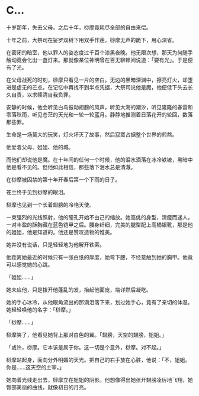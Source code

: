 # C…

十岁那年，失去父母。之后十年，桫摩竟耗尽全部的自由来偿。

十年之前，大祭司在娑罗双树下用双手作莲，桫摩无声的跪下，用心深省。

在密闭的暗室，他以罪人的姿态度过千百个漆黑夜晚。他无限次想，那天为何随手触动竟会化出一盏灯来。那就像某位神明曾在百无聊赖间说道：「要有光」。于是便有了光。

在父母战死的时刻，桫摩只看见一片的空白。无边的黑暗深渊中，擦亮灯火，却堕进是虚无的芒点。在记忆中再找不到半点凭据，大祭司说他是魔，他便低下头去长久自责，以求赎清自我负罪。

安静的时候，他会听见白鸟振动翅膀的风声，听见大海的潮汐，听见隆隆的春雷和零落秋雨，听见苍茫的天光和一轮一轮蓝月。静静地推测着日落花开的轮回，数落那些罪。

生命是一场莫大的玩笑，灯火坏灭了故事，然后寂寞占据整个世界的煎熬。

他爱着父母、姐姐、他的城。

而他们却说他是魔。在十年间的任何一个时候，他的泪水滴落在冰冷铁镣，黑暗中他是看不见的。但他如此相信，那些落下泪水总是清澈。

在桫摩被囚禁的第十年开春后第一个下雨的日子。

苍兰终于见到桫摩的眼泪。

桫摩也见到一个长着翅膀的冷艳天使。

一束强烈的光线照射，他的瞳孔开始不由己的缩放。她高佻的身型，清瘦而迷人，一对丰盈的酥胸藏在蓝色铠甲之后。腰身纤细，完美的腿型配上高桶银靴，那是他的姐姐，他是知道的。他还是赞叹造物的惟美。

她并没有说话，只是轻轻地为他解开铁索。

他距离她最近的时候只有一张白纸的厚度，她弯下腰，不经意触到她的胸甲。他竟可以感觉她的心跳。

「姐姐……」

她未应他，只是拨开他蓬乱的发，抬起他面庞，端详然后凝呓。

她的手心冰冷，从他眼角流出的那滴泪落下来，划过她手心，竟有了亲切的体温。她轻轻唤他的名字：「桫摩。」

「桫摩……」

桫摩笑了，他看见她背上那对白色的翼。「翅膀，天空的翅膀，姐姐。」

「或许，桫摩。它本该是属于你。这一切是个意外，桫摩。对不起。」

桫摩站起身，面向分外明媚的天光。把自己的右手放在心脏，他说：「不，姐姐。你是……这天空的主宰。」

她向着光线走出去，桫摩立在姐姐的阴影。他想像得出她张开翅膀凌厉地飞翔，她臀部美丽的曲线，就像初日的月亮。

